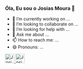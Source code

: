 ### Óla, Eu sou o Josias Moura 👋


- 🔭 I’m currently working on ...
- 👯 I’m looking to collaborate on ...
- 🤔 I’m looking for help with ...
- 💬 Ask me about ...
- 📫 How to reach me: ...
- 😄 Pronouns: ...

<div>
<a href="https://github.com/josias-moura> 
<img heigt="180em" src="https://github-readme-stats.vercel.app/api?username-josias-moura&show_icons-true&theme-dracula&include_all_commits-true&count_private-true"/>
</div>
  
  <div>
   <img alt="Josias-HTML" heigt="30" width="30" src="https://cdn.jsdelivr.net/gh/devicons/devicon/icons/html5/html5-plain-wordmark.svg" />
    <img alt="Josias-CSS" heigt="30" width="30" src="https://cdn.jsdelivr.net/gh/devicons/devicon/icons/css3/css3-plain-wordmark.svg" />
  </div>
